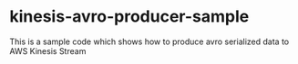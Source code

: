 # kinesis-avro-producer-sample
This is a sample code which shows how to produce avro serialized data to AWS Kinesis Stream
